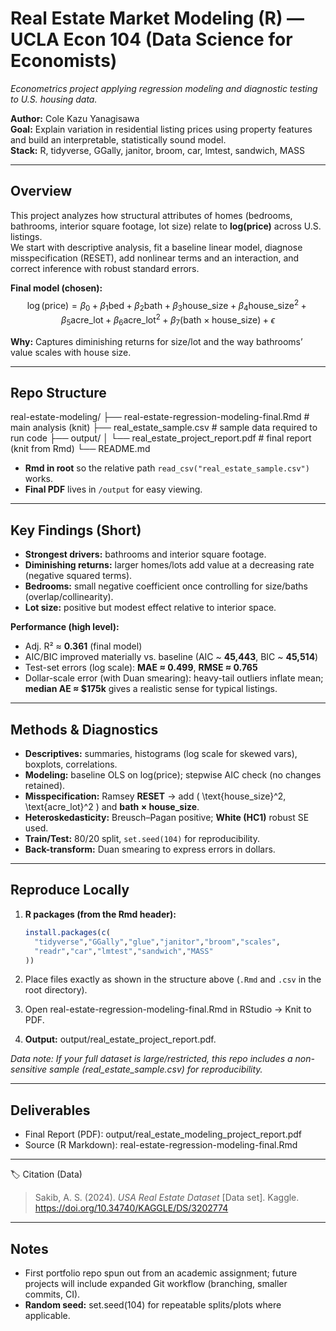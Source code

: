# Real Estate Market Modeling (R) — UCLA Econ 104 (Data Science for Economists)

*Econometrics project applying regression modeling and diagnostic testing to U.S. housing data.*



**Author:** Cole Kazu Yanagisawa  
**Goal:** Explain variation in residential listing prices using property features and build an interpretable, statistically sound model.  
**Stack:** R, tidyverse, GGally, janitor, broom, car, lmtest, sandwich, MASS

---

## Overview

This project analyzes how structural attributes of homes (bedrooms, bathrooms, interior square footage, lot size) relate to **log(price)** across U.S. listings.  
We start with descriptive analysis, fit a baseline linear model, diagnose misspecification (RESET), add nonlinear terms and an interaction, and correct inference with robust standard errors.

**Final model (chosen):**
$$
\log(\text{price}) = \beta_0 + \beta_1\text{bed} + \beta_2\text{bath} + \beta_3\text{house\_size} + \beta_4\text{house\_size}^2 + \beta_5\text{acre\_lot} + \beta_6\text{acre\_lot}^2 + \beta_7(\text{bath} \times \text{house\_size}) + \epsilon
$$

**Why:** Captures diminishing returns for size/lot and the way bathrooms’ value scales with house size.

---

## Repo Structure
real-estate-modeling/
├── real-estate-regression-modeling-final.Rmd   # main analysis (knit)
├── real_estate_sample.csv                      # sample data required to run code
├── output/
│   └── real_estate_project_report.pdf          # final report (knit from Rmd)
└── README.md

- **Rmd in root** so the relative path `read_csv("real_estate_sample.csv")` works.  
- **Final PDF** lives in `/output` for easy viewing.

---

## Key Findings (Short)

- **Strongest drivers:** bathrooms and interior square footage.  
- **Diminishing returns:** larger homes/lots add value at a decreasing rate (negative squared terms).  
- **Bedrooms:** small negative coefficient once controlling for size/baths (overlap/collinearity).  
- **Lot size:** positive but modest effect relative to interior space.

**Performance (high level):**
- Adj. R² ≈ **0.361** (final model)  
- AIC/BIC improved materially vs. baseline (AIC ~ **45,443**, BIC ~ **45,514**)  
- Test-set errors (log scale): **MAE ≈ 0.499**, **RMSE ≈ 0.765**  
- Dollar-scale error (with Duan smearing): heavy-tail outliers inflate mean; **median AE ≈ \$175k** gives a realistic sense for typical listings.

---

## Methods & Diagnostics

- **Descriptives:** summaries, histograms (log scale for skewed vars), boxplots, correlations.  
- **Modeling:** baseline OLS on log(price); stepwise AIC check (no changes retained).  
- **Misspecification:** Ramsey **RESET** → add \( \text{house\_size}^2, \text{acre\_lot}^2 \) and **bath × house_size**.  
- **Heteroskedasticity:** Breusch–Pagan positive; **White (HC1)** robust SE used.  
- **Train/Test:** 80/20 split, `set.seed(104)` for reproducibility.  
- **Back-transform:** Duan smearing to express errors in dollars.

---

## Reproduce Locally

1. **R packages (from the Rmd header):**
   ```r
   install.packages(c(
     "tidyverse","GGally","glue","janitor","broom","scales",
     "readr","car","lmtest","sandwich","MASS"
   ))
   ```

2. Place files exactly as shown in the structure above (`.Rmd` and `.csv` in the root directory).

3.	Open real-estate-regression-modeling-final.Rmd in RStudio → Knit to PDF.

4.	**Output:** output/real_estate_project_report.pdf.


*Data note: If your full dataset is large/restricted, this repo includes a non-sensitive sample (real_estate_sample.csv) for reproducibility.*

---

## Deliverables

- Final Report (PDF): output/real_estate_modeling_project_report.pdf
- Source (R Markdown): real-estate-regression-modeling-final.Rmd

---

🏷 Citation (Data)

> Sakib, A. S. (2024). *USA Real Estate Dataset* [Data set]. Kaggle.  
> <https://doi.org/10.34740/KAGGLE/DS/3202774>

---

## Notes

- First portfolio repo spun out from an academic assignment; future projects will include expanded Git workflow (branching, smaller commits, CI).
- **Random seed:** set.seed(104) for repeatable splits/plots where applicable.
